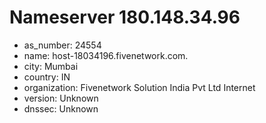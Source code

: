 # Nameserver 180.148.34.96

* as_number: 24554
* name: host-18034196.fivenetwork.com.
* city: Mumbai
* country: IN
* organization: Fivenetwork Solution India Pvt Ltd Internet
* version: Unknown
* dnssec: Unknown
